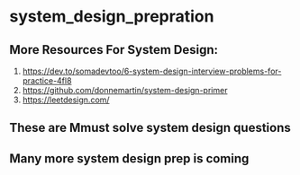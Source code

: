 # system_design_prepration

## More Resources For System Design:
1. https://dev.to/somadevtoo/6-system-design-interview-problems-for-practice-4fl8
2. https://github.com/donnemartin/system-design-primer
3. https://leetdesign.com/


## These are Mmust solve system design questions 

## Many more system design prep is coming
